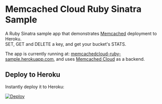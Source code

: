 # Memcached Cloud Ruby Sinatra Sample

A Ruby Sinatra sample app that demonstrates [Memcached](http://memcached.org/) deployment to Heroku.<br />
SET, GET and DELETE a key, and get your bucket's STATS.

The app is currently running at: [memcachedcloud-ruby-sample.herokuapp.com](http://memcachedcloud-ruby-sample.herokuapp.com), and uses [Memcached Cloud](https://addons.heroku.com/memcachedcloud) as a backend.

## Deploy to Heroku

Instantly deploy it to Heroku:

[![Deploy](https://www.herokucdn.com/deploy/button.png)](https://heroku.com/deploy?template=https://github.com/RedisLabs/memcachedcloud-ruby-sinatra-sample)
